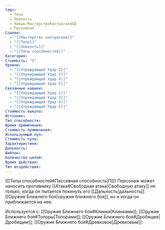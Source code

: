 ```yaml
---
tags:
  - Тело
  - Ловкость
  - Навык/МастерствоКонтратакиББ
  - Пассивная
Ссылки:
  - "[[Мастерство контратаки]]"
  - "[[Тело]]"
  - "[[Ловкость]]"
  - "[[Типы способностей]]"
Категория: 
Стоимость: "5"
Уровни:
  - "[[Упреждающий Удар 2]]"
  - "[[Упреждающий Удар 3]]"
  - "[[Упреждающий Удар 4]]"
  - "[[Упреждающий Удар 5]]"
Связанные навыки:
  - "[[Упреждающий Удар 2]]"
  - "[[Упреждающий Удар 3]]"
  - "[[Упреждающий Удар 4]]"
  - "[[Упреждающий Удар 5]]"
Стоимость выкупа:
Источник:
Тип способности:
Время применения:
Стоимость применения:
Используемый пул:
Стоимость пула:
Характеристики:
Дальность:
Шаблон:
Количество целей:
Время действия:
Тип воздействия:
---
```

([[Типы способностей#Пассивная способность|П]]) Персонаж может наносить противнику [[Атака#Свободная атака|Свободную атаку]] не только, когда он пытается покинуть его [[Дальность|дальность]] [[Оружие Ближнего боя|оружия ближнего боя]], но и когда он приближается на нее. 

Используется с: [[Оружие Ближнего боя#Клинки|Клинками]]; [[Оружие Ближнего боя#Топоры|Топорами]]; [[Оружие Ближнего боя#Дробящее|Дробящим]]; [[Оружие Ближнего боя#Древковое|Древковым]]

